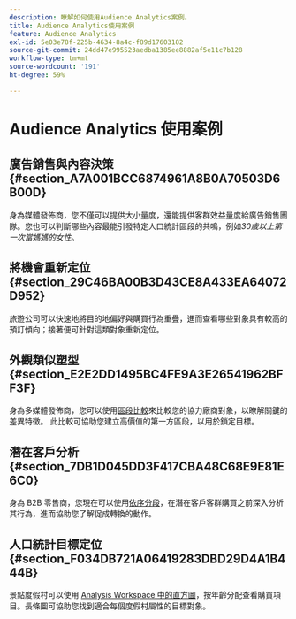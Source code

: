 ```yaml
---
description: 瞭解如何使用Audience Analytics案例。
title: Audience Analytics使用案例
feature: Audience Analytics
exl-id: 5e03e78f-225b-4634-8a4c-f89d17603182
source-git-commit: 24dd47e995523aedba1385ee8882af5e11c7b128
workflow-type: tm+mt
source-wordcount: '191'
ht-degree: 59%

---
```


# Audience Analytics 使用案例

## 廣告銷售與內容決策 {#section_A7A001BCC6874961A8B0A70503D6B00D}

身為媒體發佈商，您不僅可以提供大小量度，還能提供客群效益量度給廣告銷售團隊。您也可以判斷哪些內容最能引發特定人口統計區段的共鳴，例如&#x200B;*30歲以上第一次當媽媽的女性*。

## 將機會重新定位 {#section_29C46BA00B3D43CE8A433EA64072D952}

旅遊公司可以快速地將目的地偏好與購買行為重疊，進而查看哪些對象具有較高的預訂傾向；接著便可針對這類對象重新定位。

## 外觀類似塑型 {#section_E2E2DD1495BC4FE9A3E26541962BFF3F}

身為多媒體發佈商，您可以使用[區段比較](https://experienceleague.adobe.com/zh-hant/docs/analytics/analyze/analysis-workspace/panels/segment-comparison/segment-comparison)來比較您的協力廠商對象，以瞭解關鍵的差異特徵。 此比較可協助您建立高價值的第一方區段，以用於鎖定目標。

## 潛在客戶分析 {#section_7DB1D045DD3F417CBA48C68E9E81E6C0}

身為 B2B 零售商，您現在可以使用[依序分段](https://experienceleague.adobe.com/zh-hant/docs/analytics/components/segmentation/segmentation-workflow/seg-sequential-build)，在潛在客戶客群購買之前深入分析其行為，進而協助您了解促成轉換的動作。

## 人口統計目標定位 {#section_F034DB721A06419283DBD29D4A1B444B}

景點度假村可以使用 [Analysis Workspace 中的直方圖](https://experienceleague.adobe.com/zh-hant/docs/analytics/analyze/analysis-workspace/visualizations/histogram)，按年齡分配查看購買項目。長條圖可協助您找到適合每個度假村屬性的目標對象。
